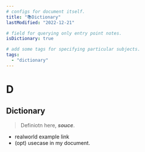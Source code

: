 ```yaml
---
# configs for document itself.
title: "📚Dictionary"
lastModified: "2022-12-21"

# field for querying only entry point notes.
isDictionary: true

# add some tags for specifying particular subjects.
tags:
  - "dictionary"
---
```

# D
## Dictionary
> Definiotn here, __*souce*__.
- realworld example link
- (opt) usecase in my document.
